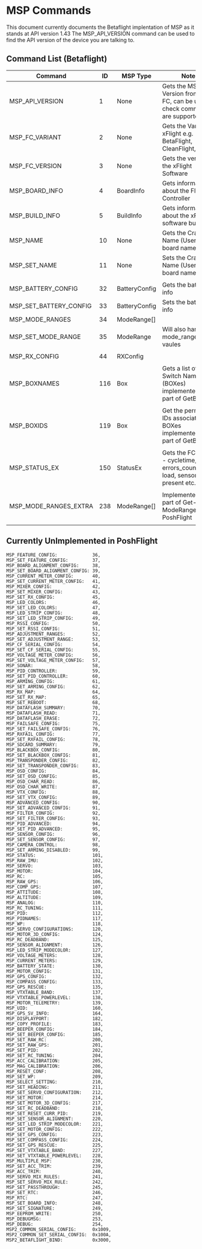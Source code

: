 # MSP Commands

This document currently documents the Betaflight implentation of MSP as it stands at API version 1.43
The MSP_API_VERSION command can be used to find the API version of the device you are talking to.

## Command List (Betaflight)

| Command | ID | MSP Type | Notes |
|------|------|------|-------|
| MSP_API_VERSION | 1 | None | Gets the MSP API Version from the FC, can be used to check commands are supported etc. |
| MSP_FC_VARIANT | 2 | None | Gets the Variant of xFlight e.g. BetaFlight, CleanFlight, etc. |
| MSP_FC_VERSION | 3 | None | Gets the version of the xFlight Software |
| MSP_BOARD_INFO | 4 | BoardInfo | Gets information about the Flight Controller |
| MSP_BUILD_INFO | 5 | BuildInfo | Gets information about the xFlight software build |
| MSP_NAME | 10 | None | Gets the Craft Name (User set board name) |
| MSP_SET_NAME | 11 | None | Sets the Craft Name (User set board name) |
|   |   |   |   |
| MSP_BATTERY_CONFIG | 32 | BatteryConfig | Gets the battery info |
| MSP_SET_BATTERY_CONFIG | 33 | BatteryConfig | Sets the battery info |
| MSP_MODE_RANGES | 34 | ModeRange[] | |
| MSP_SET_MODE_RANGE | 35 | ModeRange | Will also handle mode_ranges_extra vaules |
|   |   |   |   |
| MSP_RX_CONFIG | 44 | RXConfig | |
|   |   |   |   |
| MSP_BOXNAMES | 116 | Box | Gets a list of all Aux Switch Names (BOXes) implemented as part of GetBoxes |
|   |   |   |   |
| MSP_BOXIDS | 119 | Box | Get the permanent IDs associated to BOXes implemented as part of GetBoxes |
|   |   |   |   |
| MSP_STATUS_EX | 150 | StatusEx | Gets the FC Status - cycletime, errors_count, CPU load, sensor present etc. |
|   |   |   |   |
| MSP_MODE_RANGES_EXTRA | 238 | ModeRange[] | Implemented as part of Get-ModeRanges in PoshFlight |
|   |   |   |   |

## Currently UnImplemented in PoshFlight

    MSP_FEATURE_CONFIG:             36,
    MSP_SET_FEATURE_CONFIG:         37,
    MSP_BOARD_ALIGNMENT_CONFIG:     38,
    MSP_SET_BOARD_ALIGNMENT_CONFIG: 39,
    MSP_CURRENT_METER_CONFIG:       40,
    MSP_SET_CURRENT_METER_CONFIG:   41,
    MSP_MIXER_CONFIG:               42,
    MSP_SET_MIXER_CONFIG:           43,
    MSP_SET_RX_CONFIG:              45,
    MSP_LED_COLORS:                 46,
    MSP_SET_LED_COLORS:             47,
    MSP_LED_STRIP_CONFIG:           48,
    MSP_SET_LED_STRIP_CONFIG:       49,
    MSP_RSSI_CONFIG:                50,
    MSP_SET_RSSI_CONFIG:            51,
    MSP_ADJUSTMENT_RANGES:          52,
    MSP_SET_ADJUSTMENT_RANGE:       53,
    MSP_CF_SERIAL_CONFIG:           54,
    MSP_SET_CF_SERIAL_CONFIG:       55,
    MSP_VOLTAGE_METER_CONFIG:       56,
    MSP_SET_VOLTAGE_METER_CONFIG:   57,
    MSP_SONAR:                      58,
    MSP_PID_CONTROLLER:             59,
    MSP_SET_PID_CONTROLLER:         60,
    MSP_ARMING_CONFIG:              61,
    MSP_SET_ARMING_CONFIG:          62,
    MSP_RX_MAP:                     64,
    MSP_SET_RX_MAP:                 65,
    MSP_SET_REBOOT:                 68,
    MSP_DATAFLASH_SUMMARY:          70,
    MSP_DATAFLASH_READ:             71,
    MSP_DATAFLASH_ERASE:            72,
    MSP_FAILSAFE_CONFIG:            75,
    MSP_SET_FAILSAFE_CONFIG:        76,
    MSP_RXFAIL_CONFIG:              77,
    MSP_SET_RXFAIL_CONFIG:          78,
    MSP_SDCARD_SUMMARY:             79,
    MSP_BLACKBOX_CONFIG:            80,
    MSP_SET_BLACKBOX_CONFIG:        81,
    MSP_TRANSPONDER_CONFIG:         82,
    MSP_SET_TRANSPONDER_CONFIG:     83,
    MSP_OSD_CONFIG:                 84,
    MSP_SET_OSD_CONFIG:             85,
    MSP_OSD_CHAR_READ:              86,
    MSP_OSD_CHAR_WRITE:             87,
    MSP_VTX_CONFIG:                 88,
    MSP_SET_VTX_CONFIG:             89,
    MSP_ADVANCED_CONFIG:            90,
    MSP_SET_ADVANCED_CONFIG:        91,
    MSP_FILTER_CONFIG:              92,
    MSP_SET_FILTER_CONFIG:          93,
    MSP_PID_ADVANCED:               94,
    MSP_SET_PID_ADVANCED:           95,
    MSP_SENSOR_CONFIG:              96,
    MSP_SET_SENSOR_CONFIG:          97,
    MSP_CAMERA_CONTROL:             98, 
    MSP_SET_ARMING_DISABLED:        99,
    MSP_STATUS:                     101,
    MSP_RAW_IMU:                    102,
    MSP_SERVO:                      103,
    MSP_MOTOR:                      104,
    MSP_RC:                         105,
    MSP_RAW_GPS:                    106,
    MSP_COMP_GPS:                   107,
    MSP_ATTITUDE:                   108,
    MSP_ALTITUDE:                   109,
    MSP_ANALOG:                     110,
    MSP_RC_TUNING:                  111,
    MSP_PID:                        112,
    MSP_PIDNAMES:                   117,
    MSP_WP:                         118, 
    MSP_SERVO_CONFIGURATIONS:       120,
    MSP_MOTOR_3D_CONFIG:            124,
    MSP_RC_DEADBAND:                125,
    MSP_SENSOR_ALIGNMENT:           126,
    MSP_LED_STRIP_MODECOLOR:        127,
    MSP_VOLTAGE_METERS:             128,
    MSP_CURRENT_METERS:             129,
    MSP_BATTERY_STATE:              130,
    MSP_MOTOR_CONFIG:               131,
    MSP_GPS_CONFIG:                 132,
    MSP_COMPASS_CONFIG:             133,
    MSP_GPS_RESCUE:                 135,
    MSP_VTXTABLE_BAND:              137,
    MSP_VTXTABLE_POWERLEVEL:        138,
    MSP_MOTOR_TELEMETRY:            139,
    MSP_UID:                        160,
    MSP_GPS_SV_INFO:                164,
    MSP_DISPLAYPORT:                182,
    MSP_COPY_PROFILE:               183,
    MSP_BEEPER_CONFIG:              184,
    MSP_SET_BEEPER_CONFIG:          185,
    MSP_SET_RAW_RC:                 200,
    MSP_SET_RAW_GPS:                201, 
    MSP_SET_PID:                    202,
    MSP_SET_RC_TUNING:              204,
    MSP_ACC_CALIBRATION:            205,
    MSP_MAG_CALIBRATION:            206,
    MSP_RESET_CONF:                 208,
    MSP_SET_WP:                     209, 
    MSP_SELECT_SETTING:             210,
    MSP_SET_HEADING:                211, 
    MSP_SET_SERVO_CONFIGURATION:    212,
    MSP_SET_MOTOR:                  214,
    MSP_SET_MOTOR_3D_CONFIG:        217,
    MSP_SET_RC_DEADBAND:            218,
    MSP_SET_RESET_CURR_PID:         219,
    MSP_SET_SENSOR_ALIGNMENT:       220,
    MSP_SET_LED_STRIP_MODECOLOR:    221,
    MSP_SET_MOTOR_CONFIG:           222,
    MSP_SET_GPS_CONFIG:             223,
    MSP_SET_COMPASS_CONFIG:         224,
    MSP_SET_GPS_RESCUE:             225,
    MSP_SET_VTXTABLE_BAND:          227,
    MSP_SET_VTXTABLE_POWERLEVEL:    228,
    MSP_MULTIPLE_MSP:               230,
    MSP_SET_ACC_TRIM:               239,
    MSP_ACC_TRIM:                   240,
    MSP_SERVO_MIX_RULES:            241,
    MSP_SET_SERVO_MIX_RULE:         242, 
    MSP_SET_PASSTHROUGH:            245,
    MSP_SET_RTC:                    246,
    MSP_RTC:                        247, 
    MSP_SET_BOARD_INFO:             248, 
    MSP_SET_SIGNATURE:              249, 
    MSP_EEPROM_WRITE:               250,
    MSP_DEBUGMSG:                   253, 
    MSP_DEBUG:                      254,
    MSP2_COMMON_SERIAL_CONFIG:      0x1009,
    MSP2_COMMON_SET_SERIAL_CONFIG:  0x100A,
    MSP2_BETAFLIGHT_BIND:           0x3000,
